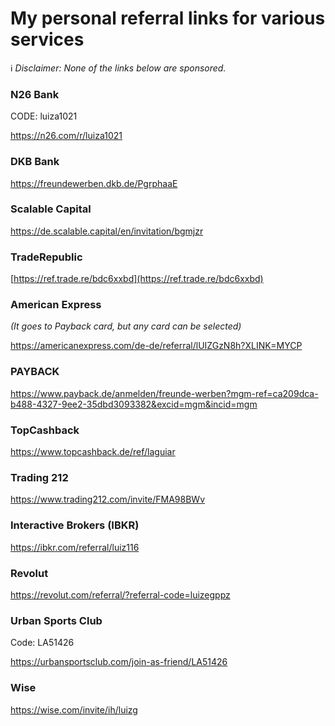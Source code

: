 # My personal referral links for various services

ℹ️ _Disclaimer: None of the links below are sponsored._

### N26 Bank
CODE: luiza1021

https://n26.com/r/luiza1021


### DKB Bank
https://freundewerben.dkb.de/PgrphaaE


### Scalable Capital
https://de.scalable.capital/en/invitation/bgmjzr


### TradeRepublic
[https://ref.trade.re/bdc6xxbd](https://ref.trade.re/bdc6xxbd)


### American Express
_(It goes to Payback card, but any card can be selected)_

https://americanexpress.com/de-de/referral/lUIZGzN8h?XLINK=MYCP


### PAYBACK
https://www.payback.de/anmelden/freunde-werben?mgm-ref=ca209dca-b488-4327-9ee2-35dbd3093382&excid=mgm&incid=mgm


### TopCashback
https://www.topcashback.de/ref/laguiar


### Trading 212
https://www.trading212.com/invite/FMA98BWv


### Interactive Brokers (IBKR)
https://ibkr.com/referral/luiz116


### Revolut
https://revolut.com/referral/?referral-code=luizegppz


### Urban Sports Club
Code: LA51426

https://urbansportsclub.com/join-as-friend/LA51426


### Wise
https://wise.com/invite/ih/luizg
